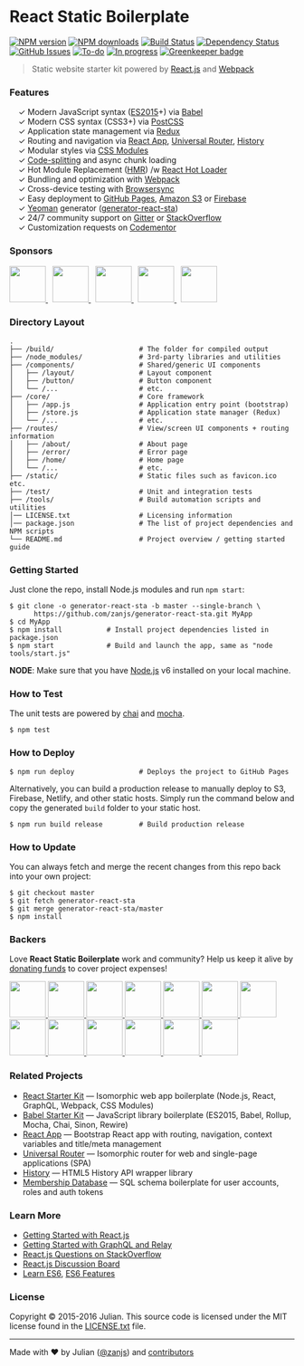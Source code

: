 # React Static Boilerplate

[![NPM version](http://img.shields.io/npm/v/generator-react-sta.svg?style=flat-square)](https://www.npmjs.com/package/generator-react-sta)
[![NPM downloads](http://img.shields.io/npm/dm/generator-react-sta.svg?style=flat-square)](https://www.npmjs.com/package/generator-react-sta)
[![Build Status](http://img.shields.io/travis/zanjs/generator-react-sta/master.svg?style=flat-square)](https://travis-ci.org/zanjs/generator-react-sta)
[![Dependency Status](http://img.shields.io/david/zanjs/generator-react-sta.svg?branch=master&style=flat-square)](https://david-dm.org/zanjs/generator-react-sta)
[![GitHub Issues](https://img.shields.io/github/issues/zanjs/generator-react-sta.svg?style=flat-square)](https://github.com/zanjs/generator-react-sta/issues?q=is:open)
[![To-do](https://img.shields.io/waffle/label/zanjs/generator-react-sta/to-do.svg?style=flat-square)](https://waffle.io/zanjs/generator-react-sta)
[![In progress](https://img.shields.io/waffle/label/zanjs/generator-react-sta/in%20progress.svg?style=flat-square)](https://waffle.io/zanjs/generator-react-sta) [![Greenkeeper badge](https://badges.greenkeeper.io/zanjs/generator-react-sta.svg)](https://greenkeeper.io/)

> Static website starter kit powered by [React.js](http://facebook.github.io/react/) and [Webpack](http://webpack.github.io/)


### Features

&nbsp; &nbsp; ✓ Modern JavaScript syntax ([ES2015](http://babeljs.io/docs/learn-es2015/)+) via [Babel](http://babeljs.io/)<br>
&nbsp; &nbsp; ✓ Modern CSS syntax (CSS3+) via [PostCSS](https://github.com/postcss/postcss)<br>
&nbsp; &nbsp; ✓ Application state management via [Redux](http://redux.js.org/)<br>
&nbsp; &nbsp; ✓ Routing and navigation via [React App](https://github.com/kriasoft/react-app), [Universal Router](https://github.com/kriasoft/universal-router), [History](https://github.com/mjackson/history)<br>
&nbsp; &nbsp; ✓ Modular styles via [CSS Modules](https://github.com/css-modules/css-modules)<br>
&nbsp; &nbsp; ✓ [Code-splitting](https://github.com/webpack/docs/wiki/code-splitting) and async chunk loading<br>
&nbsp; &nbsp; ✓ Hot Module Replacement ([HMR](https://webpack.github.io/docs/hot-module-replacement.html)) /w [React Hot Loader](http://gaearon.github.io/react-hot-loader/)<br>
&nbsp; &nbsp; ✓ Bundling and optimization with [Webpack](https://webpack.github.io/)<br>
&nbsp; &nbsp; ✓ Cross-device testing with [Browsersync](https://browsersync.io/)<br>
&nbsp; &nbsp; ✓ Easy deployment to [GitHub Pages](https://pages.github.com/), [Amazon S3](http://davidwalsh.name/hosting-website-amazon-s3) or [Firebase](https://www.firebase.com/)<br>
&nbsp; &nbsp; ✓ [Yeoman](http://yeoman.io/) generator ([generator-react-sta](https://www.npmjs.com/package/generator-react-sta))<br>
&nbsp; &nbsp; ✓ 24/7 community support on [Gitter](https://gitter.im/zanjs/generator-react-sta) or [StackOverflow](http://stackoverflow.com/questions/tagged/react-starter-kit)<br>
&nbsp; &nbsp; ✓ Customization requests on [Codementor](https://www.codementor.io/zanjs)<br>


### Sponsors

<a href="https://opencollective.com/generator-react-sta/sponsor/0/website" target="_blank">
  <img src="https://opencollective.com/generator-react-sta/sponsor/0/avatar.svg" height="64">
</a> &nbsp;
<a href="https://opencollective.com/generator-react-sta/sponsor/1/website" target="_blank">
  <img src="https://opencollective.com/generator-react-sta/sponsor/1/avatar.svg" height="64">
</a> &nbsp;
<a href="https://opencollective.com/generator-react-sta/sponsor/2/website" target="_blank">
  <img src="https://opencollective.com/generator-react-sta/sponsor/2/avatar.svg" height="64">
</a> &nbsp;
<a href="https://opencollective.com/generator-react-sta/sponsor/3/website" target="_blank">
  <img src="https://opencollective.com/generator-react-sta/sponsor/3/avatar.svg" height="64">
</a> &nbsp;
<a href="https://opencollective.com/generator-react-sta/sponsor/4/website" target="_blank">
  <img src="https://opencollective.com/generator-react-sta/sponsor/4/avatar.svg" height="64">
</a>


### Directory Layout

```shell
.
├── /build/                     # The folder for compiled output
├── /node_modules/              # 3rd-party libraries and utilities
├── /components/                # Shared/generic UI components
│   ├── /layout/                # Layout component
│   ├── /button/                # Button component
│   └── /...                    # etc.
├── /core/                      # Core framework
│   ├── /app.js                 # Application entry point (bootstrap)
│   ├── /store.js               # Application state manager (Redux)
│   └── /...                    # etc.
├── /routes/                    # View/screen UI components + routing information
│   ├── /about/                 # About page
│   ├── /error/                 # Error page
│   ├── /home/                  # Home page
│   └── /...                    # etc.
├── /static/                    # Static files such as favicon.ico etc.
├── /test/                      # Unit and integration tests
├── /tools/                     # Build automation scripts and utilities
│── LICENSE.txt                 # Licensing information
│── package.json                # The list of project dependencies and NPM scripts
└── README.md                   # Project overview / getting started guide
```


### Getting Started

Just clone the repo, install Node.js modules and run `npm start`:

```shell
$ git clone -o generator-react-sta -b master --single-branch \
      https://github.com/zanjs/generator-react-sta.git MyApp
$ cd MyApp
$ npm install           # Install project dependencies listed in package.json
$ npm start             # Build and launch the app, same as "node tools/start.js"
```

**NODE**: Make sure that you have [Node.js](https://nodejs.org/) v6 installed on your local machine.

### How to Test

The unit tests are powered by [chai](http://chaijs.com/) and [mocha](http://mochajs.org/).

```shell
$ npm test
```


### How to Deploy

```shell
$ npm run deploy                # Deploys the project to GitHub Pages
```

Alternatively, you can build a production release to manually deploy to S3, Firebase, Netlify, and other static hosts. Simply run the command below and copy the generated `build` folder to your static host.

```shell
$ npm run build release         # Build production release 
```


### How to Update

You can always fetch and merge the recent changes from this repo back into your own project:

```shell
$ git checkout master
$ git fetch generator-react-sta
$ git merge generator-react-sta/master
$ npm install
```


### Backers

Love **React Static Boilerplate** work and community? Help us keep it alive by [donating funds](https://opencollective.com/generator-react-sta#support) to cover project expenses!

<a href="https://opencollective.com/generator-react-sta/backer/0/website" target="_blank">
  <img src="https://opencollective.com/generator-react-sta/backer/0/avatar.svg" height="64">
</a>
<a href="https://opencollective.com/generator-react-sta/backer/1/website" target="_blank">
  <img src="https://opencollective.com/generator-react-sta/backer/1/avatar.svg" height="64">
</a>
<a href="https://opencollective.com/generator-react-sta/backer/2/website" target="_blank">
  <img src="https://opencollective.com/generator-react-sta/backer/2/avatar.svg" height="64">
</a>
<a href="https://opencollective.com/generator-react-sta/backer/3/website" target="_blank">
  <img src="https://opencollective.com/generator-react-sta/backer/3/avatar.svg" height="64">
</a>
<a href="https://opencollective.com/generator-react-sta/backer/4/website" target="_blank">
  <img src="https://opencollective.com/generator-react-sta/backer/4/avatar.svg" height="64">
</a>
<a href="https://opencollective.com/generator-react-sta/backer/5/website" target="_blank">
  <img src="https://opencollective.com/generator-react-sta/backer/5/avatar.svg" height="64">
</a>
<a href="https://opencollective.com/generator-react-sta/backer/6/website" target="_blank">
  <img src="https://opencollective.com/generator-react-sta/backer/6/avatar.svg" height="64">
</a>
<a href="https://opencollective.com/generator-react-sta/backer/7/website" target="_blank">
  <img src="https://opencollective.com/generator-react-sta/backer/7/avatar.svg" height="64">
</a>
<a href="https://opencollective.com/generator-react-sta/backer/8/website" target="_blank">
  <img src="https://opencollective.com/generator-react-sta/backer/8/avatar.svg" height="64">
</a>
<a href="https://opencollective.com/generator-react-sta/backer/9/website" target="_blank">
  <img src="https://opencollective.com/generator-react-sta/backer/9/avatar.svg" height="64">
</a>
<a href="https://opencollective.com/generator-react-sta/backer/10/website" target="_blank">
  <img src="https://opencollective.com/generator-react-sta/backer/10/avatar.svg" height="64">
</a>
<a href="https://opencollective.com/generator-react-sta/backer/11/website" target="_blank">
  <img src="https://opencollective.com/generator-react-sta/backer/11/avatar.svg" height="64">
</a>
<a href="https://opencollective.com/generator-react-sta/backer/12/website" target="_blank">
  <img src="https://opencollective.com/generator-react-sta/backer/12/avatar.svg" height="64">
</a>


### Related Projects

* [React Starter Kit](https://github.com/kriasoft/react-starter-kit) — Isomorphic web app boilerplate (Node.js, React, GraphQL, Webpack, CSS Modules)
* [Babel Starter Kit](https://github.com/kriasoft/babel-starter-kit) — JavaScript library boilerplate (ES2015, Babel, Rollup, Mocha, Chai, Sinon, Rewire)
* [React App](https://github.com/kriasoft/react-app) — Bootstrap React app with routing, navigation, context variables and title/meta management
* [Universal Router](https://github.com/kriasoft/universal-router) — Isomorphic router for web and single-page applications (SPA)
* [History](https://github.com/mjackson/history) — HTML5 History API wrapper library
* [Membership Database](https://github.com/membership/membership.db) — SQL schema boilerplate for user accounts, roles and auth tokens


### Learn More

* [Getting Started with React.js](http://facebook.github.io/react/)
* [Getting Started with GraphQL and Relay](https://quip.com/oLxzA1gTsJsE)
* [React.js Questions on StackOverflow](http://stackoverflow.com/questions/tagged/reactjs)
* [React.js Discussion Board](https://discuss.reactjs.org/)
* [Learn ES6](https://babeljs.io/docs/learn-es6/), [ES6 Features](https://github.com/lukehoban/es6features#readme)


### License

Copyright © 2015-2016 Julian. This source code is licensed under the MIT license found in the
[LICENSE.txt](https://github.com/zanjs/generator-react-sta/blob/master/LICENSE.txt) file.

---
Made with ♥ by Julian ([@zanjs](https://twitter.com/zanjs)) and [contributors](https://github.com/zanjs/generator-react-sta/graphs/contributors)
